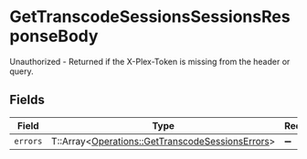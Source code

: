 # GetTranscodeSessionsSessionsResponseBody

Unauthorized - Returned if the X-Plex-Token is missing from the header or query.


## Fields

| Field                                                                                                     | Type                                                                                                      | Required                                                                                                  | Description                                                                                               |
| --------------------------------------------------------------------------------------------------------- | --------------------------------------------------------------------------------------------------------- | --------------------------------------------------------------------------------------------------------- | --------------------------------------------------------------------------------------------------------- |
| `errors`                                                                                                  | T::Array<[Operations::GetTranscodeSessionsErrors](../../models/operations/gettranscodesessionserrors.md)> | :heavy_minus_sign:                                                                                        | N/A                                                                                                       |